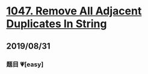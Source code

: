 # [1047. Remove All Adjacent Duplicates In String](https://leetcode.com/problems/remove-all-adjacent-duplicates-in-string/)

## 2019/08/31

### 题目 💗[easy]
